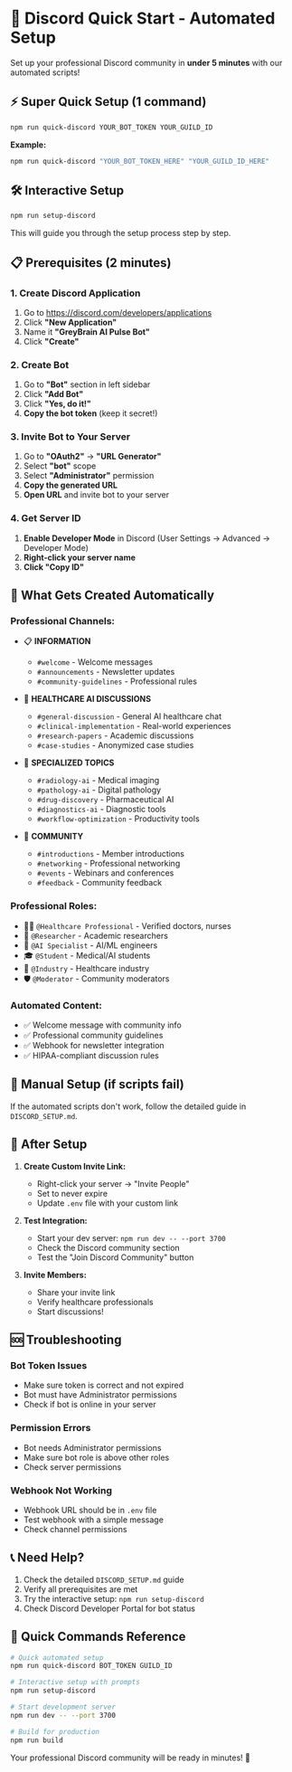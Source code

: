 # 🚀 Discord Quick Start - Automated Setup

Set up your professional Discord community in **under 5 minutes** with our automated scripts!

## ⚡ Super Quick Setup (1 command)

```bash
npm run quick-discord YOUR_BOT_TOKEN YOUR_GUILD_ID
```

**Example:**
```bash
npm run quick-discord "YOUR_BOT_TOKEN_HERE" "YOUR_GUILD_ID_HERE"
```

## 🛠️ Interactive Setup

```bash
npm run setup-discord
```

This will guide you through the setup process step by step.

## 📋 Prerequisites (2 minutes)

### 1. Create Discord Application
1. Go to https://discord.com/developers/applications
2. Click **"New Application"**
3. Name it **"GreyBrain AI Pulse Bot"**
4. Click **"Create"**

### 2. Create Bot
1. Go to **"Bot"** section in left sidebar
2. Click **"Add Bot"**
3. Click **"Yes, do it!"**
4. **Copy the bot token** (keep it secret!)

### 3. Invite Bot to Your Server
1. Go to **"OAuth2"** → **"URL Generator"**
2. Select **"bot"** scope
3. Select **"Administrator"** permission
4. **Copy the generated URL**
5. **Open URL** and invite bot to your server

### 4. Get Server ID
1. **Enable Developer Mode** in Discord (User Settings → Advanced → Developer Mode)
2. **Right-click your server name**
3. **Click "Copy ID"**

## 🎯 What Gets Created Automatically

### **Professional Channels:**
- 📋 **INFORMATION**
  - `#welcome` - Welcome messages
  - `#announcements` - Newsletter updates
  - `#community-guidelines` - Professional rules

- 🏥 **HEALTHCARE AI DISCUSSIONS**
  - `#general-discussion` - General AI healthcare chat
  - `#clinical-implementation` - Real-world experiences
  - `#research-papers` - Academic discussions
  - `#case-studies` - Anonymized case studies

- 🎯 **SPECIALIZED TOPICS**
  - `#radiology-ai` - Medical imaging
  - `#pathology-ai` - Digital pathology
  - `#drug-discovery` - Pharmaceutical AI
  - `#diagnostics-ai` - Diagnostic tools
  - `#workflow-optimization` - Productivity tools

- 💬 **COMMUNITY**
  - `#introductions` - Member introductions
  - `#networking` - Professional networking
  - `#events` - Webinars and conferences
  - `#feedback` - Community feedback

### **Professional Roles:**
- 👩‍⚕️ `@Healthcare Professional` - Verified doctors, nurses
- 🔬 `@Researcher` - Academic researchers
- 🤖 `@AI Specialist` - AI/ML engineers
- 🎓 `@Student` - Medical/AI students
- 🏢 `@Industry` - Healthcare industry
- 🛡️ `@Moderator` - Community moderators

### **Automated Content:**
- ✅ Welcome message with community info
- ✅ Professional community guidelines
- ✅ Webhook for newsletter integration
- ✅ HIPAA-compliant discussion rules

## 🔧 Manual Setup (if scripts fail)

If the automated scripts don't work, follow the detailed guide in `DISCORD_SETUP.md`.

## 🎉 After Setup

1. **Create Custom Invite Link:**
   - Right-click your server → "Invite People"
   - Set to never expire
   - Update `.env` file with your custom link

2. **Test Integration:**
   - Start your dev server: `npm run dev -- --port 3700`
   - Check the Discord community section
   - Test the "Join Discord Community" button

3. **Invite Members:**
   - Share your invite link
   - Verify healthcare professionals
   - Start discussions!

## 🆘 Troubleshooting

### Bot Token Issues
- Make sure token is correct and not expired
- Bot must have Administrator permissions
- Check if bot is online in your server

### Permission Errors
- Bot needs Administrator permissions
- Make sure bot role is above other roles
- Check server permissions

### Webhook Not Working
- Webhook URL should be in `.env` file
- Test webhook with a simple message
- Check channel permissions

## 📞 Need Help?

1. Check the detailed `DISCORD_SETUP.md` guide
2. Verify all prerequisites are met
3. Try the interactive setup: `npm run setup-discord`
4. Check Discord Developer Portal for bot status

## 🎯 Quick Commands Reference

```bash
# Quick automated setup
npm run quick-discord BOT_TOKEN GUILD_ID

# Interactive setup with prompts
npm run setup-discord

# Start development server
npm run dev -- --port 3700

# Build for production
npm run build
```

Your professional Discord community will be ready in minutes! 🚀
